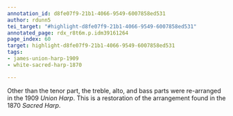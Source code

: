 ```yaml
---
annotation_id: d8fe07f9-21b1-4066-9549-6007858ed531
author: rdunn5
tei_target: "#highlight-d8fe07f9-21b1-4066-9549-6007858ed531"
annotated_page: rdx_r8t6m.p.idm39161264
page_index: 60
target: highlight-d8fe07f9-21b1-4066-9549-6007858ed531
tags:
- james-union-harp-1909
- white-sacred-harp-1870

---
```

Other than the tenor part, the treble, alto, and bass parts were re-arranged in the 1909 *Union Harp*.  This is a restoration of the arrangement found in the 1870 *Sacred Harp*.